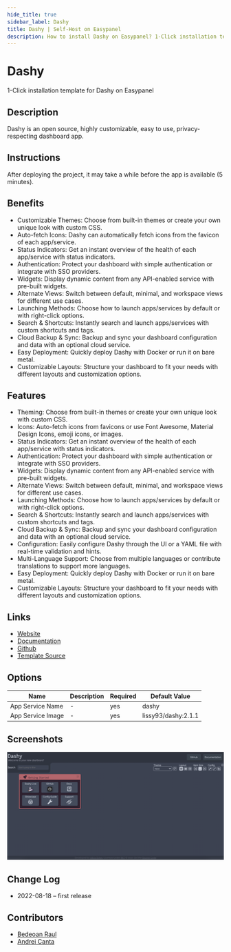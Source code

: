 ```yaml
---
hide_title: true
sidebar_label: Dashy
title: Dashy | Self-Host on Easypanel
description: How to install Dashy on Easypanel? 1-Click installation template for Dashy on Easypanel
---
```


<!-- generated -->

# Dashy

1-Click installation template for Dashy on Easypanel

## Description

Dashy is an open source, highly customizable, easy to use, privacy-respecting dashboard app.

## Instructions

After deploying the project, it may take a while before the app is available (5 minutes).

## Benefits

- Customizable Themes: Choose from built-in themes or create your own unique look with custom CSS.
- Auto-fetch Icons: Dashy can automatically fetch icons from the favicon of each app/service.
- Status Indicators: Get an instant overview of the health of each app/service with status indicators.
- Authentication: Protect your dashboard with simple authentication or integrate with SSO providers.
- Widgets: Display dynamic content from any API-enabled service with pre-built widgets.
- Alternate Views: Switch between default, minimal, and workspace views for different use cases.
- Launching Methods: Choose how to launch apps/services by default or with right-click options.
- Search & Shortcuts: Instantly search and launch apps/services with custom shortcuts and tags.
- Cloud Backup & Sync: Backup and sync your dashboard configuration and data with an optional cloud service.
- Easy Deployment: Quickly deploy Dashy with Docker or run it on bare metal.
- Customizable Layouts: Structure your dashboard to fit your needs with different layouts and customization options.

## Features

- Theming: Choose from built-in themes or create your own unique look with custom CSS.
- Icons: Auto-fetch icons from favicons or use Font Awesome, Material Design Icons, emoji icons, or images.
- Status Indicators: Get an instant overview of the health of each app/service with status indicators.
- Authentication: Protect your dashboard with simple authentication or integrate with SSO providers.
- Widgets: Display dynamic content from any API-enabled service with pre-built widgets.
- Alternate Views: Switch between default, minimal, and workspace views for different use cases.
- Launching Methods: Choose how to launch apps/services by default or with right-click options.
- Search & Shortcuts: Instantly search and launch apps/services with custom shortcuts and tags.
- Cloud Backup & Sync: Backup and sync your dashboard configuration and data with an optional cloud service.
- Configuration: Easily configure Dashy through the UI or a YAML file with real-time validation and hints.
- Multi-Language Support: Choose from multiple languages or contribute translations to support more languages.
- Easy Deployment: Quickly deploy Dashy with Docker or run it on bare metal.
- Customizable Layouts: Structure your dashboard to fit your needs with different layouts and customization options.

## Links

- [Website](https://dashy.to/)
- [Documentation](https://dashy.to/docs/)
- [Github](https://github.com/lissy93/dashy)
- [Template Source](https://github.com/easypanel-io/templates/tree/main/templates/dashy)

## Options

Name | Description | Required | Default Value
-|-|-|-
App Service Name | - | yes | dashy
App Service Image | - | yes | lissy93/dashy:2.1.1

## Screenshots

![Dashy Screenshot](./assets/screenshot.png)

## Change Log

- 2022-08-18 – first release

## Contributors

- [Bedeoan Raul](https://github.com/bedeoan)
- [Andrei Canta](https://github.com/deiucanta)
